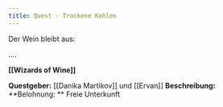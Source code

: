 ```yaml
---
title: Quest - Trockene Kehlen
---
```


Der Wein bleibt aus:

....

**[[Wizards of Wine]]**

**Questgeber:** [[Danika Martikov]] und [[Ervan]]
**Beschreibung:** 
**Belohnung: ** Freie Unterkunft



